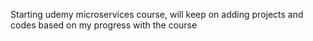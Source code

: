 Starting udemy microservices course,
will keep on adding projects and codes based on
my progress with the course